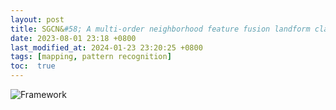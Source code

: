 ```yaml
---
layout: post
title: SGCN&#58; A multi-order neighborhood feature fusion landform classification method based on superpixel and graph convolutional network
date: 2023-08-01 23:18 +0800
last_modified_at: 2024-01-23 23:20:25 +0800
tags: [mapping, pattern recognition]
toc:  true
---
```

![Framework](/figures/SGCN-framework.jpg)
